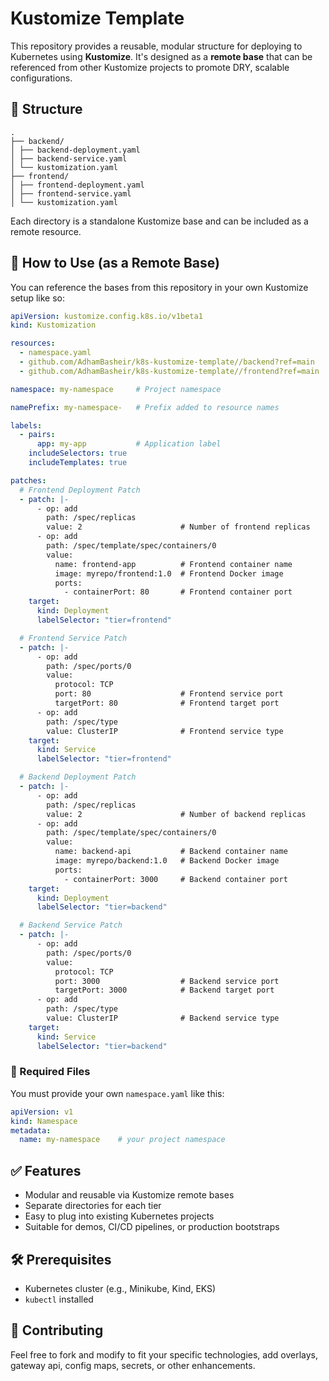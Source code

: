 # Kustomize Template

This repository provides a reusable, modular structure for deploying to Kubernetes using **Kustomize**. It's designed as a **remote base** that can be referenced from other Kustomize projects to promote DRY, scalable configurations.

## 📁 Structure

```
.
├── backend/
│ ├── backend-deployment.yaml
│ ├── backend-service.yaml
│ └── kustomization.yaml
├── frontend/
│ ├── frontend-deployment.yaml
│ ├── frontend-service.yaml
│ └── kustomization.yaml
```

Each directory is a standalone Kustomize base and can be included as a remote resource.


## 🔗 How to Use (as a Remote Base)

You can reference the bases from this repository in your own Kustomize setup like so:

```yaml
apiVersion: kustomize.config.k8s.io/v1beta1
kind: Kustomization

resources:
  - namespace.yaml
  - github.com/AdhamBasheir/k8s-kustomize-template//backend?ref=main
  - github.com/AdhamBasheir/k8s-kustomize-template//frontend?ref=main

namespace: my-namespace     # Project namespace

namePrefix: my-namespace-   # Prefix added to resource names

labels:
  - pairs:
      app: my-app           # Application label
    includeSelectors: true
    includeTemplates: true

patches:
  # Frontend Deployment Patch
  - patch: |-
      - op: add
        path: /spec/replicas
        value: 2                      # Number of frontend replicas
      - op: add
        path: /spec/template/spec/containers/0
        value:
          name: frontend-app          # Frontend container name
          image: myrepo/frontend:1.0  # Frontend Docker image
          ports:
            - containerPort: 80       # Frontend container port
    target:
      kind: Deployment
      labelSelector: "tier=frontend"

  # Frontend Service Patch
  - patch: |-
      - op: add
        path: /spec/ports/0
        value:
          protocol: TCP
          port: 80                    # Frontend service port
          targetPort: 80              # Frontend target port
      - op: add
        path: /spec/type
        value: ClusterIP              # Frontend service type
    target:
      kind: Service
      labelSelector: "tier=frontend"

  # Backend Deployment Patch
  - patch: |-
      - op: add
        path: /spec/replicas
        value: 2                      # Number of backend replicas
      - op: add
        path: /spec/template/spec/containers/0
        value:
          name: backend-api           # Backend container name
          image: myrepo/backend:1.0   # Backend Docker image
          ports:
            - containerPort: 3000     # Backend container port
    target:
      kind: Deployment
      labelSelector: "tier=backend"

  # Backend Service Patch
  - patch: |-
      - op: add
        path: /spec/ports/0
        value:
          protocol: TCP
          port: 3000                  # Backend service port
          targetPort: 3000            # Backend target port
      - op: add
        path: /spec/type
        value: ClusterIP              # Backend service type
    target:
      kind: Service
      labelSelector: "tier=backend"
```

### 🧾 Required Files

You must provide your own `namespace.yaml` like this:
```yaml
apiVersion: v1
kind: Namespace
metadata:
  name: my-namespace    # your project namespace
```

## ✅ Features

- Modular and reusable via Kustomize remote bases
- Separate directories for each tier
- Easy to plug into existing Kubernetes projects
- Suitable for demos, CI/CD pipelines, or production bootstraps


## 🛠️ Prerequisites

- Kubernetes cluster (e.g., Minikube, Kind, EKS)
- `kubectl` installed

## 🙌 Contributing

Feel free to fork and modify to fit your specific technologies, add overlays, gateway api, config maps, secrets, or other enhancements.
